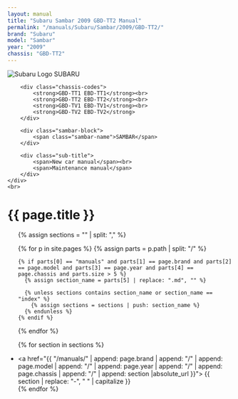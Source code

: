 ```yaml
---
layout: manual
title: "Subaru Sambar 2009 GBD-TT2 Manual"
permalink: "/manuals/Subaru/Sambar/2009/GBD-TT2/"
brand: "Subaru"
model: "Sambar"
year: "2009"
chassis: "GBD-TT2"
---
```


<html lang="en">
<head>
    <meta charset="UTF-8">
    <title>Subaru Sambar Manual</title>
    <link rel="stylesheet" href="{{ './assets/styles/sambar.css' }}">
</head>
<body>
    <div class="manual-header">
        <div class="subaru-logo-text">
            <img src="{{ site.baseurl }}/assets/images/brand-logos/subaru.svg" alt="Subaru Logo" class="subaru-logo">
            <span class="subaru-text">SUBARU</span>
        </div>

        <div class="chassis-codes">
            <strong>GBD-TT1 EBD-TT1</strong><br>
            <strong>GBD-TT2 EBD-TT2</strong><br>
            <strong>GBD-TV1 EBD-TV1</strong><br>
            <strong>GBD-TV2 EBD-TV2</strong>
        </div>

        <div class="sambar-block">
            <span class="sambar-name">SAMBAR</span>
        </div>

        <div class="sub-title">
            <span>New car manual</span><br>
            <span>Maintenance manual</span>
        </div>
    </div>
    <br>
</body>
</html>

# {{ page.title }}
<ul>
  {% assign sections = "" | split: "," %}

  {% for p in site.pages %}
    {% assign parts = p.path | split: "/" %}

    {% if parts[0] == "manuals" and parts[1] == page.brand and parts[2] == page.model and parts[3] == page.year and parts[4] == page.chassis and parts.size > 5 %}
      {% assign section_name = parts[5] | replace: ".md", "" %}

      {% unless sections contains section_name or section_name == "index" %}
        {% assign sections = sections | push: section_name %}
      {% endunless %}
    {% endif %}
  {% endfor %}

  {% for section in sections %}
    <li><a href="{{ "/manuals/" | append: page.brand | append: "/" | append: page.model | append: "/" | append: page.year | append: "/" | append: page.chassis | append: "/" | append: section |absolute_url }}">
      {{ section | replace: "-", " " | capitalize }}
    </a></li>
  {% endfor %}